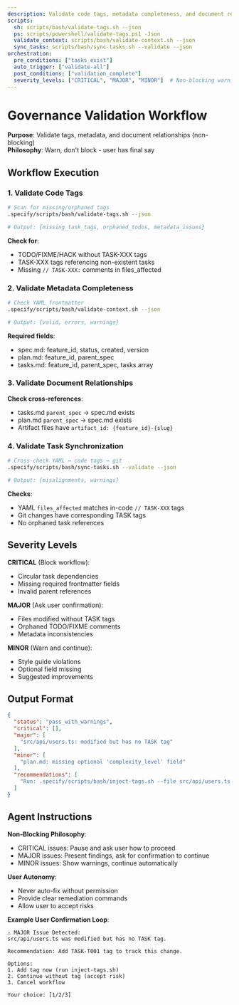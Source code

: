 ```yaml
---
description: Validate code tags, metadata completeness, and document relationships
scripts:
  sh: scripts/bash/validate-tags.sh --json
  ps: scripts/powershell/validate-tags.ps1 -Json
  validate_context: scripts/bash/validate-context.sh --json
  sync_tasks: scripts/bash/sync-tasks.sh --validate --json
orchestration:
  pre_conditions: ["tasks_exist"]
  auto_trigger: ["validate-all"]
  post_conditions: ["validation_complete"]
  severity_levels: ["CRITICAL", "MAJOR", "MINOR"]  # Non-blocking warnings
---
```


# Governance Validation Workflow

**Purpose**: Validate tags, metadata, and document relationships (non-blocking)  
**Philosophy**: Warn, don't block - user has final say

## Workflow Execution

### 1. Validate Code Tags

```bash
# Scan for missing/orphaned tags
.specify/scripts/bash/validate-tags.sh --json

# Output: {missing_task_tags, orphaned_todos, metadata_issues}
```

**Check for**:
- TODO/FIXME/HACK without TASK-XXX tags
- TASK-XXX tags referencing non-existent tasks
- Missing `// TASK-XXX:` comments in files_affected

### 2. Validate Metadata Completeness

```bash
# Check YAML frontmatter
.specify/scripts/bash/validate-context.sh --json

# Output: {valid, errors, warnings}
```

**Required fields**:
- spec.md: feature_id, status, created, version
- plan.md: feature_id, parent_spec
- tasks.md: feature_id, parent_spec, tasks array

### 3. Validate Document Relationships

**Check cross-references**:
- tasks.md `parent_spec` → spec.md exists
- plan.md `parent_spec` → spec.md exists
- Artifact files have `artifact_id: {feature_id}-{slug}`

### 4. Validate Task Synchronization

```bash
# Cross-check YAML ↔ code tags ↔ git
.specify/scripts/bash/sync-tasks.sh --validate --json

# Output: {misalignments, warnings}
```

**Checks**:
- YAML `files_affected` matches in-code `// TASK-XXX` tags
- Git changes have corresponding TASK tags
- No orphaned task references

## Severity Levels

**CRITICAL** (Block workflow):
- Circular task dependencies
- Missing required frontmatter fields
- Invalid parent references

**MAJOR** (Ask user confirmation):
- Files modified without TASK tags
- Orphaned TODO/FIXME comments
- Metadata inconsistencies

**MINOR** (Warn and continue):
- Style guide violations
- Optional field missing
- Suggested improvements

## Output Format

```json
{
  "status": "pass_with_warnings",
  "critical": [],
  "major": [
    "src/api/users.ts: modified but has no TASK tag"
  ],
  "minor": [
    "plan.md: missing optional 'complexity_level' field"
  ],
  "recommendations": [
    "Run: .specify/scripts/bash/inject-tags.sh --file src/api/users.ts --task T001"
  ]
}
```

## Agent Instructions

**Non-Blocking Philosophy**:
- CRITICAL issues: Pause and ask user how to proceed
- MAJOR issues: Present findings, ask for confirmation to continue
- MINOR issues: Show warnings, continue automatically

**User Autonomy**:
- Never auto-fix without permission
- Provide clear remediation commands
- Allow user to accept risks

**Example User Confirmation Loop**:
```
⚠️ MAJOR Issue Detected:
src/api/users.ts was modified but has no TASK tag.

Recommendation: Add TASK-T001 tag to track this change.

Options:
1. Add tag now (run inject-tags.sh)
2. Continue without tag (accept risk)
3. Cancel workflow

Your choice: [1/2/3]
```
